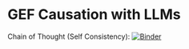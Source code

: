 # GEF Causation with LLMs

Chain of Thought (Self Consistency): 
[![Binder](https://binderhub.atap-binder.cloud.edu.au/badge_logo.svg)](https://binderhub.atap-binder.cloud.edu.au/v2/gh/Sydney-Informatics-Hub/GEF-Causation-LLMs.git/8da26d987b5b689156fbd3eb34c99f1cde0d6bce?labpath=causation-cotsc.ipynb)